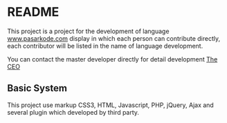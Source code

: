 README
======

This project is a project for the development of language www.pasarkode.com display in which each person can contribute directly, each contributor will be listed in the name of language development.

You can contact the master developer directly for detail development [The CEO](https://facebook.com/anovanmaximuz) 


Basic System
------------

This project use markup CSS3, HTML, Javascript, PHP, jQuery, Ajax and several plugin which developed by third party.


